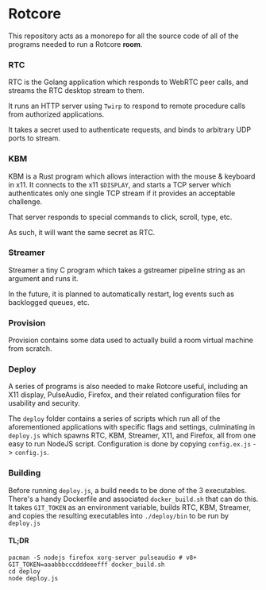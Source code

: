 # Rotcore

This repository acts as a monorepo for all the source code of all of the programs needed to run a Rotcore **room**.

### RTC

RTC is the Golang application which responds to WebRTC peer calls, and streams the RTC desktop stream to them.

It runs an HTTP server using `Twirp` to respond to remote procedure calls from authorized applications.

It takes a secret used to authenticate requests, and binds to arbitrary UDP ports to stream.

### KBM

KBM is a Rust program which allows interaction with the mouse & keyboard in x11. It connects to the x11 `$DISPLAY`,
and starts a TCP server which authenticates only one single TCP stream if it provides an acceptable challenge.

That server responds to special commands to click, scroll, type, etc.

As such, it will want the same secret as RTC.

### Streamer

Streamer a tiny C program which takes a gstreamer pipeline string as an argument and runs it.

In the future, it is planned to automatically restart, log events such as backlogged queues, etc.


### Provision

Provision contains some data used to actually build a room virtual machine from scratch.

### Deploy

A series of programs is also needed to make Rotcore useful, including an X11 display, PulseAudio, Firefox,
and their related configuration files for usability and security.

The `deploy` folder contains a series of scripts which run all of the aforementioned applications with
specific flags and settings, culminating in `deploy.js` which spawns RTC, KBM, Streamer, X11, and Firefox, 
all from one easy to run NodeJS script. Configuration is done by copying `config.ex.js` -> `config.js`.

### Building

Before running `deploy.js`, a build needs to be done of the 3 executables. There's a handy Dockerfile and associated
`docker_build.sh` that can do this. It takes `GIT_TOKEN` as an environment variable, builds RTC, KBM, Streamer, and copies
the resulting executables into `./deploy/bin` to be run by `deploy.js`

#### TL;DR

```shell
pacman -S nodejs firefox xorg-server pulseaudio # v8+
GIT_TOKEN=aaabbbcccdddeeefff docker_build.sh
cd deploy
node deploy.js
```